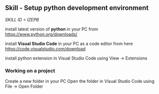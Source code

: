 ## Skill - Setup python development environment

*SKILL ID = IZEPB*

install latest version of **python** in your PC from 
https://www.python.org/downloads/

install **Visual Studio Code** in your PC as a code editor from here
https://code.visualstudio.com/download

install python extension in Visual Studio Code using View -> Extensions

### Working on a project
Create a new folder in your PC
Open the folder in Visual Studio Code using File -> Open Folder

<!--stackedit_data:
eyJoaXN0b3J5IjpbLTc5MDg0NjQzMl19
-->